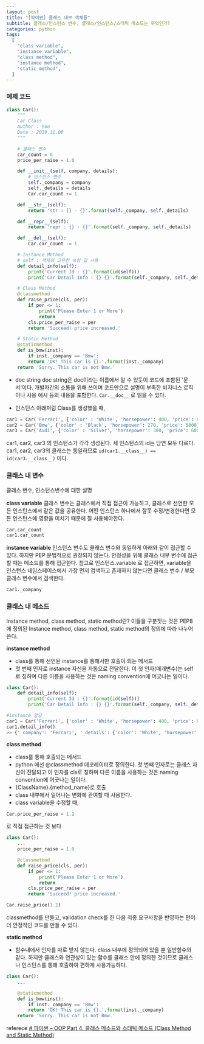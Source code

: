 ```yaml
---
layout: post
title: "[파이썬] 클래스 내부 객체들"
subtitle: 클래스/인스턴스 변수, 클래스/인스턴스/스태틱 메소드는 무엇인가?
categories: python
tags:
  [
    "class variable",
    "instance variable",
    "class method",
    "instance method",
    "static method",
  ]
---
```


### 예제 코드

```python
class Car():
	"""
	Car Class
	Author : Yoo
	Date : 2019.11.08
	"""

	# 클래스 변수
	car_count = 0
	price_per_raise = 1.0

	def __init__(self, company, details):
		# 인스턴스 변수
		self._company = company
		self._details = details
		Car.car_count += 1

	def __str__(self):
		return 'str : {} - {}'.format(self._company, self._details)

	def __repr__(self):
		return 'repr : {} - {}'.format(self._company, self._details)

	def __del__(self):
		Car.car_count -= 1

	# Instance Method
	# self : 객체의 고유한 속성 값 사용
	def detail_info(self):
		print('Current Id : {}'.format(id(self)))
		print('Car Detail Info : {} {}'.format(self._company, self._details.get('price')))

	# Class Method
	@classmethod
	def raise_price(cls, per):
		if per <= 1:
			print('Please Enter 1 or More')
			return
		cls.price_per_raise = per
		return 'Succeed! price increased.'

	# Static Method
	@staticmethod
	def is_bmw(inst):
		if inst._company == 'Bmw':
		return 'OK! This car is {}.'.format(inst._company)
	return 'Sorry. This car is not Bmw.'
```

- doc string
  doc string은 doc이라는 이름에서 알 수 있듯이 코드에 포함된 '문서'이다. 개발자간의 소통을 위해 쓰이며 코드만으로 설명이 부족한 비지니스 로직이나 사용 예시 등의 내용을 포함한다. `Car.__doc__` 로 읽을 수 있다.

- 인스턴스
  아래처럼 Class를 생성했을 때,

```python
car1 = Car('Ferrari', {'color' : 'White', 'horsepower': 400, 'price': 8000})
car2 = Car('Bmw', {'color' : 'Black', 'horsepower': 270, 'price': 5000})
car3 = Car('Audi', {'color' : 'Silver', 'horsepower': 300, 'price': 6000})
```

car1, car2, car3 의 인스턴스가 각각 생성된다. 세 인스턴스의 id는 당연 모두 다르다.
car1, car2, car3의 클래스는 동일하므로 `id(car1.__class__) == id(car3.__class__)` 이다.

### 클래스 내 변수

클래스 변수, 인스턴스변수에 대한 설명

**class variable**
클래스 변수는 클래스에서 직접 접근이 가능하고, 클래스로 선언한 모든 인스턴스에서 같은 값을 공유한다. 어떤 인스턴스 하나에서 잘못 수정/변경한다면 모든 인스턴스에 영향을 미치기 때문에 잘 사용해야한다.

```python
Car.car_count
car1.car_count
```

**instance variable**
인스턴스 변수도 클래스 변수와 동일하게 아래와 같이 접근할 수 있다. 하지만 PEP 문법적으로 권장되지 않는다. 안정성을 위해 클래스 내부 변수에 접근할 때는 메소드를 통해 접근한다. 참고로 인스턴스.variable 로 접근하면, variable을 인스턴스 네임스페이스에서 가장 먼저 검색하고 존재하지 않는다면 클래스 변수 / 부모 클래스 변수에서 검색한다.

```python
car1._company
```

### 클래스 내 메소드

Instance method, class method, static method란?
이들을 구분짓는 것은 PEP8에 정의된 Instance method, class method, static method의 정의에 따라 나누어쓴다.

**instance method**

- class를 통해 선언된 instance를 통해서만 호출이 되는 메서드
- 첫 번째 인자로 instance 자신을 자동으로 전달한다. 이 첫 인자(매개변수)는 self로 칭하며 다른 이름을 사용하는 것은 naming convention에 어긋나는 일이다.

```python
class Car():
	def detail_info(self):
		print('Current Id : {}'.format(id(self)))
		print('Car Detail Info : {} {}'.format(self._company, self._details.get('price')))

#instance 할당
car1 = Car('Ferrari', {'color' : 'White', 'horsepower': 400, 'price': 8000})
car1.detail_info()
>> {'_company': 'Ferrari', '_details': {'color': 'White', 'horsepower': 400, 'price': 8000}}
```

**class method**

- class를 통해 호출되는 메서드
- python 에선 @classmethod 데코레이터로 정의한다. 첫 번째 인자로는 클래스 자신이 전달되고 이 인자를 cls로 칭하며 다른 이름을 사용하는 것은 naming convention에 어긋나는 일이다.
- {ClassName}.{method_name}로 호출
- class 내부에서 일어나는 변화에 관여할 때 사용한다.
- class variable을 수정할 때,

```python
Car.price_per_raise = 1.2
```

로 직접 접근하는 것 보다

```python
class Car():
	...
    price_per_raise = 1.0

	@classmethod
	def raise_price(cls, per):
		if per <= 1:
			print('Please Enter 1 or More')
			return
		cls.price_per_raise = per
		return 'Succeed! price increased.'

Car.raise_price(1.2)
```

classmethod를 만들고, validation check를 한 다음 최종 요구사항을 반영하는 편이 더 안정적인 코드를 만들 수 있다.

**static method**

- 함수내에서 인자를 따로 받지 않는다. class 내부에 정의되어 있을 뿐 일반함수와 같다. 하지만 클래스와 연관성이 있는 함수를 클래스 안에 정의한 것이므로 클래스나 인스턴스를 통해 호출하여 편하게 사용가능하다.

```python
class Car():
    ...

	@staticmethod
	def is_bmw(inst):
		if inst._company == 'Bmw':
		return 'OK! This car is {}.'.format(inst._company)
	return 'Sorry. This car is not Bmw.'
```

referece
[# 파이썬 – OOP Part 4. 클래스 메소드와 스태틱 메소드 (Class Method and Static Method)](https://schoolofweb.net/blog/posts/%ed%8c%8c%ec%9d%b4%ec%8d%ac-oop-part-4-%ed%81%b4%eb%9e%98%ec%8a%a4-%eb%a9%94%ec%86%8c%eb%93%9c%ec%99%80-%ec%8a%a4%ed%83%9c%ed%8b%b1-%eb%a9%94%ec%86%8c%eb%93%9c-class-method-and-static-method/)
